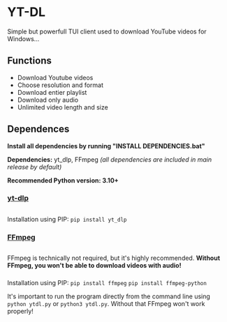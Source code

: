 # YT-DL
Simple but powerfull TUI client used to download YouTube videos for Windows...

## Functions
- Download Youtube videos
- Choose resolution and format
- Download entier playlist
- Download only audio
- Unlimited video length and size

## Dependences

**Install all dependencies by running "INSTALL DEPENDENCIES.bat"**

**Dependencies:** yt_dlp, FFmpeg
_(all dependencies are included in main release by default)_

**Recommended Python version: 3.10+**



### [**yt-dlp**](https://github.com/yt-dlp/yt-dlp)
##
Installation using PIP:
`pip install yt_dlp`


### [**FFmpeg**](https://ffmpeg.org/)
##
FFmpeg is technically not required, but it's highly recommended. **Without FFmpeg, you won't be able to download videos with audio!**
###
Installation using PIP:
`pip install ffmpeg`
`pip install ffmpeg-python`

It's important to run the program directly from the command line using `python ytdl.py` or `python3 ytdl.py`. Without that FFmpeg won't work properly!
